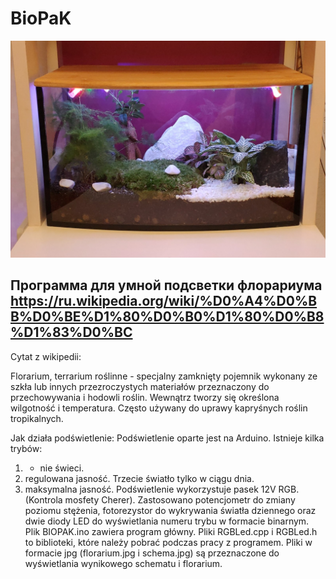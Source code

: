 # BioPaK
![Флорариум](florarium.jpg "Florarium")
## Программа для умной подсветки флорариума https://ru.wikipedia.org/wiki/%D0%A4%D0%BB%D0%BE%D1%80%D0%B0%D1%80%D0%B8%D1%83%D0%BC
Cytat z wikipedii:

Florarium, terrarium roślinne - specjalny zamknięty pojemnik wykonany ze szkła lub innych przezroczystych materiałów przeznaczony do przechowywania i hodowli roślin. Wewnątrz tworzy się określona wilgotność i temperatura. Często używany do uprawy kapryśnych roślin tropikalnych.

Jak działa podświetlenie:
Podświetlenie oparte jest na Arduino. Istnieje kilka trybów:
1. - nie świeci.
2. regulowana jasność.
Trzecie światło tylko w ciągu dnia.
4. maksymalna jasność.
Podświetlenie wykorzystuje pasek 12V RGB. (Kontrola mosfety Cherer). Zastosowano potencjometr do zmiany poziomu stężenia, fotorezystor do wykrywania światła dziennego oraz dwie diody LED do wyświetlania numeru trybu w formacie binarnym.
Plik BIOPAK.ino zawiera program główny.
Pliki RGBLed.cpp i RGBLed.h to biblioteki, które należy pobrać podczas pracy z programem.
Pliki w formacie jpg (florarium.jpg i schema.jpg) są przeznaczone do wyświetlania wynikowego schematu i florarium.


